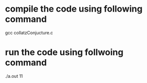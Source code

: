 # compile the code using following command
gcc collatzConjucture.c
# run the code using follwoing command
./a.out 11
